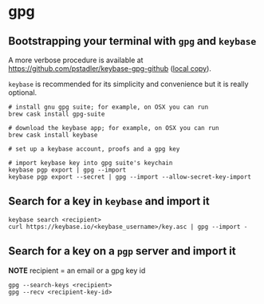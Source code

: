 # gpg

## Bootstrapping your terminal with `gpg` and `keybase`

A more verbose procedure is available at https://github.com/pstadler/keybase-gpg-github
([local copy](pstradler-keybase-gpg-github.md)).

`keybase` is recommended for its simplicity and convenience but it is really optional.

```shell
# install gnu gpg suite; for example, on OSX you can run
brew cask install gpg-suite

# download the keybase app; for example, on OSX you can run
brew cask install keybase

# set up a keybase account, proofs and a gpg key

# import keybase key into gpg suite's keychain
keybase pgp export | gpg --import
keybase pgp export --secret | gpg --import --allow-secret-key-import
```


## Search for a key in `keybase` and import it

```shell
keybase search <recipient>
curl https://keybase.io/<keybase_username>/key.asc | gpg --import -
```


## Search for a key on a `pgp` server and import it

**NOTE** recipient = an email or a gpg key id

```shell
gpg --search-keys <recipient>
gpg --recv <recipient-key-id>
```

